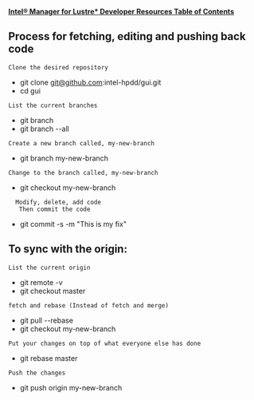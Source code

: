 [**Intel® Manager for Lustre\* Developer Resources Table of Contents**](README.md)

## Process for fetching, editing and pushing back code
```
Clone the desired repository
```
* git clone git@github.com:intel-hpdd/gui.git
* cd gui
```
List the current branches
```
* git branch 
* git branch --all
```
Create a new branch called, my-new-branch
```
* git branch my-new-branch
```
Change to the branch called, my-new-branch
```
* git checkout my-new-branch
``` 
  Modify, delete, add code
   Then commit the code
``` 
* git commit -s -m "This is my fix"
 
## To sync with the origin:
```
List the current origin
```
* git remote -v 
* git checkout master
```
fetch and rebase (Instead of fetch and merge)
```
* git pull  --rebase
* git checkout my-new-branch
```
Put your changes on top of what everyone else has done
```
* git rebase master
```
Push the changes
```
* git push origin my-new-branch